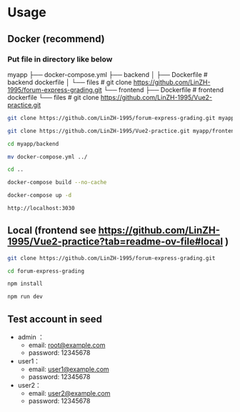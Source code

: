 # Usage

## Docker (recommend)

### Put file in directory like below
myapp
├── docker-compose.yml 
├── backend
│   ├── Dockerfile # backend dockerfile
│   └── files      # git clone https://github.com/LinZH-1995/forum-express-grading.git
└── frontend
    ├── Dockerfile # frontend dockerfile
    └── files      # git clone https://github.com/LinZH-1995/Vue2-practice.git

```sh
git clone https://github.com/LinZH-1995/forum-express-grading.git myapp/backend
```
```sh
git clone https://github.com/LinZH-1995/Vue2-practice.git myapp/frontend
```
```sh
cd myapp/backend
```
```sh
mv docker-compose.yml ../
```
```sh
cd ..
```
```sh
docker-compose build --no-cache
```
```sh
docker-compose up -d
```
```sh
http://localhost:3030
```

## Local (frontend see https://github.com/LinZH-1995/Vue2-practice?tab=readme-ov-file#local )
```sh
git clone https://github.com/LinZH-1995/forum-express-grading.git
```
```sh
cd forum-express-grading
```
```sh
npm install
```
```sh
npm run dev
```

## Test account in seed
* admin ：
  * email: root@example.com
  * password: 12345678
* user1：
  * email: user1@example.com
  * password: 12345678
* user2：
  * email: user2@example.com
  * password: 12345678